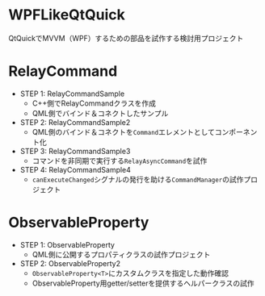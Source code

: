 # WPFLikeQtQuick

QtQuickでMVVM（WPF）するための部品を試作する検討用プロジェクト

# RelayCommand

- STEP 1: RelayCommandSample
    - C++側でRelayCommandクラスを作成
    - QML側でバインド＆コネクトしたサンプル
- STEP 2: RelayCommandSample2
    - QML側のバインド＆コネクトを`Command`エレメントとしてコンポーネント化
- STEP 3: RelayCommandSample3
    - コマンドを非同期で実行する`RelayAsyncCommand`を試作
- STEP 4: RelayCommandSample4
    - `canExecuteChanged`シグナルの発行を助ける`CommandManager`の試作プロジェクト

# ObservableProperty

- STEP 1: ObservableProperty
    - QML側に公開するプロパティクラスの試作プロジェクト
- STEP 2: ObservableProperty2
    - `ObservableProperty<T>`にカスタムクラスを指定した動作確認
    - ObservableProperty用getter/setterを提供するヘルパークラスの試作
